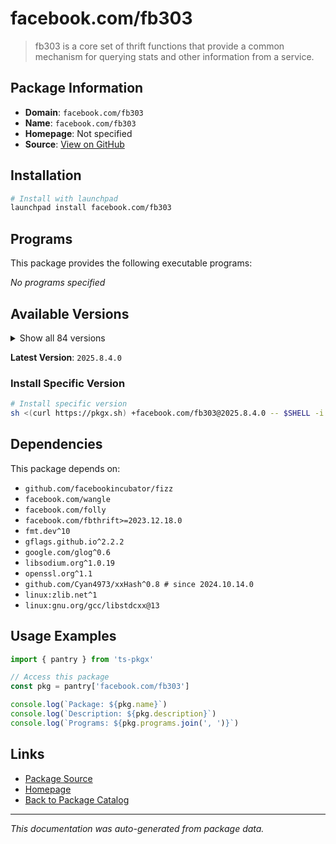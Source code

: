 # facebook.com/fb303

> fb303 is a core set of thrift functions that provide a common mechanism for querying stats and other information from a service.

## Package Information

- **Domain**: `facebook.com/fb303`
- **Name**: `facebook.com/fb303`
- **Homepage**: Not specified
- **Source**: [View on GitHub](https://github.com/pkgxdev/pantry/tree/main/projects/facebook.com/fb303/package.yml)

## Installation

```bash
# Install with launchpad
launchpad install facebook.com/fb303
```

## Programs

This package provides the following executable programs:

*No programs specified*

## Available Versions

<details>
<summary>Show all 84 versions</summary>

- `2025.8.4.0`, `2025.7.7.0`, `2025.7.28.0`, `2025.7.21.0`, `2025.7.14.0`
- `2025.6.9.0`, `2025.6.30.0`, `2025.6.23.0`, `2025.6.2.0`, `2025.6.16.0`
- `2025.5.5.0`, `2025.5.26.0`, `2025.5.19.0`, `2025.5.12.0`, `2025.4.7.0`
- `2025.4.28.0`, `2025.4.21.0`, `2025.4.14.0`, `2025.3.31.0`, `2025.3.3.0`
- `2025.3.24.0`, `2025.3.17.0`, `2025.3.10.0`, `2025.2.3.0`, `2025.2.24.0`
- `2025.2.17.0`, `2025.2.10.0`, `2025.1.6.0`, `2025.1.27.0`, `2025.1.20.0`
- `2025.1.13.0`, `2024.9.30.0`, `2024.9.23.0`, `2024.9.2.0`, `2024.9.16.0`
- `2024.8.5.0`, `2024.8.26.0`, `2024.8.19.0`, `2024.8.12.0`, `2024.7.8.0`
- `2024.7.29.0`, `2024.7.22.0`, `2024.7.15.0`, `2024.7.1.0`, `2024.6.3.0`
- `2024.6.24.0`, `2024.6.17.0`, `2024.6.10.0`, `2024.5.6.0`, `2024.5.27.0`
- `2024.5.20.0`, `2024.5.2.0`, `2024.5.13.0`, `2024.4.8.0`, `2024.4.29.0`
- `2024.4.22.0`, `2024.4.15.0`, `2024.4.1.0`, `2024.3.25.0`, `2024.3.18.0`
- `2024.3.11.0`, `2024.2.5.0`, `2024.2.19.0`, `2024.2.12.0`, `2024.12.9.0`
- `2024.12.30.0`, `2024.12.23.0`, `2024.12.2.0`, `2024.12.16.0`, `2024.11.4.0`
- `2024.11.25.0`, `2024.11.18.0`, `2024.11.11.0`, `2024.10.7.0`, `2024.10.28.0`
- `2024.10.21.0`, `2024.10.14.0`, `2024.1.8.0`, `2024.1.29.0`, `2024.1.22.0`
- `2024.1.15.0`, `2024.1.1.0`, `2023.12.25.0`, `2023.12.18.0`

</details>

**Latest Version**: `2025.8.4.0`

### Install Specific Version

```bash
# Install specific version
sh <(curl https://pkgx.sh) +facebook.com/fb303@2025.8.4.0 -- $SHELL -i
```

## Dependencies

This package depends on:

- `github.com/facebookincubator/fizz`
- `facebook.com/wangle`
- `facebook.com/folly`
- `facebook.com/fbthrift>=2023.12.18.0`
- `fmt.dev^10`
- `gflags.github.io^2.2.2`
- `google.com/glog^0.6`
- `libsodium.org^1.0.19`
- `openssl.org^1.1`
- `github.com/Cyan4973/xxHash^0.8 # since 2024.10.14.0`
- `linux:zlib.net^1`
- `linux:gnu.org/gcc/libstdcxx@13`

## Usage Examples

```typescript
import { pantry } from 'ts-pkgx'

// Access this package
const pkg = pantry['facebook.com/fb303']

console.log(`Package: ${pkg.name}`)
console.log(`Description: ${pkg.description}`)
console.log(`Programs: ${pkg.programs.join(', ')}`)
```

## Links

- [Package Source](https://github.com/pkgxdev/pantry/tree/main/projects/facebook.com/fb303/package.yml)
- [Homepage](#)
- [Back to Package Catalog](../../../package-catalog.md)

---

*This documentation was auto-generated from package data.*
